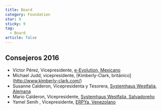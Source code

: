 ```yaml
---
title: Board
category: Foundation
star: 9
sticky: 9
tag:
  - Board
article: false
---
```


## Consejeros 2016

- Víctor Pérez, Vicepresidente, [e-Evolution, Mexicano](http://www.e-evolution.com/)
- Michael Judd, vicepresidente, [Kimberly-Clark, británico] (http://www.kimberly-clark.com/)
- Susanne Calderon, Vicepresidenta y Tesorera, [Systemhaus Westfalia, Alemana](http://www.westfalia-it.com/)
- Mario Calderon, Vicepresidente, [Systemhaus Westfalia, Salvadoreño](http://www.westfalia-it.com/)
- Yamel Senih , Vicepresidente, [ERPYa, Venezolano](http://www.westfalia-it.com/](https://erpya.com)https://erpya.com)

